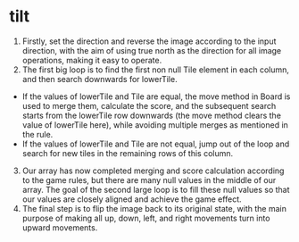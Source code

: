 # tilt
1. Firstly, set the direction and reverse the image according to the input direction, with the aim of using true north as the direction for all image operations, making it easy to operate.
2. The first big loop is to find the first non null Tile element in each column, and then search downwards for lowerTile.
- If the values of lowerTile and Tile are equal, the move method in Board is used to merge them, calculate the score, and the subsequent search starts from the lowerTile row downwards (the move method clears the value of lowerTile here), while avoiding multiple merges as mentioned in the rule.
- If the values of lowerTile and Tile are not equal, jump out of the loop and search for new tiles in the remaining rows of this column.
3. Our array has now completed merging and score calculation according to the game rules, but there are many null values in the middle of our array. The goal of the second large loop is to fill these null values so that our values are closely aligned and achieve the game effect.
4. The final step is to flip the image back to its original state, with the main purpose of making all up, down, left, and right movements turn into upward movements.